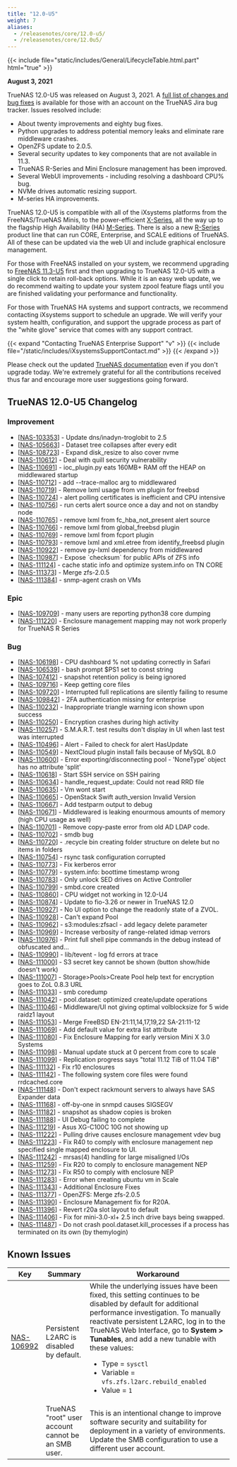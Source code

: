 ```yaml
---
title: "12.0-U5"
weight: 7
aliases:
  - /releasenotes/core/12.0-u5/
  - /releasenotes/core/12.0u5/
---
```


{{< include file="static/includes/General/LifecycleTable.html.part" html="true" >}}

**August 3, 2021**

TrueNAS 12.0-U5 was released on August 3, 2021.  A [full list of changes and bug fixes](https://ixsystems.atlassian.net/projects/NAS/versions/13007) is available for those with an account on the TrueNAS Jira bug tracker. Issues resolved include:

* About twenty improvements and eighty bug fixes. 
* Python upgrades to address potential memory leaks and eliminate rare middleware crashes. 
* OpenZFS update to 2.0.5.
* Several security updates to key components that are not available in 11.3.
* TrueNAS R-Series and Mini Enclosure management has been improved.
* Several WebUI improvements - including resolving a dashboard CPU% bug.
* NVMe drives automatic resizing support.
* M-series HA improvements.

TrueNAS 12.0-U5 is compatible with all of the iXsystems platforms from the FreeNAS/TrueNAS Minis, to the power-efficient [X-Series](https://www.truenas.com/x-series/), all the way up to the flagship High Availability (HA) [M-Series](https://www.truenas.com/m-series/). There is also a new [R-Series](https://www.truenas.com/r-series/) product line that can run CORE, Enterprise, and SCALE editions of TrueNAS.  All of these can be updated via the web UI and include graphical enclosure management.

For those with FreeNAS installed on your system, we recommend upgrading to [FreeNAS 11.3-U5](https://www.freenas.org/download-freenas-release/) first and then upgrading to TrueNAS 12.0-U5 with a single click to retain roll-back options.  While it is an easy web update, we do recommend waiting to update your system zpool feature flags until you are finished validating your performance and functionality.

For those with TrueNAS HA systems and support contracts, we recommend contacting iXsystems support to schedule an upgrade. We will verify your system health, configuration, and support the upgrade process as part of the "white glove" service that comes with any support contract.

{{< expand "Contacting TrueNAS Enterprise Support" "v" >}}
{{< include file="/static/includes/iXsystemsSupportContact.md" >}}
{{< /expand >}}

Please check out the updated [TrueNAS documentation](https://www.truenas.com/docs/) even if you don't upgrade today. We're extremely grateful for all the contributions received thus far and encourage more user suggestions going forward.

## TrueNAS 12.0-U5 Changelog

### Improvement

<ul>
<li>[<a href='https://ixsystems.atlassian.net/browse/NAS-103353'>NAS-103353</a>] -         Update dns/inadyn-troglobit to 2.5
</li>
<li>[<a href='https://ixsystems.atlassian.net/browse/NAS-105663'>NAS-105663</a>] -         Dataset tree collapses after every edit
</li>
<li>[<a href='https://ixsystems.atlassian.net/browse/NAS-108723'>NAS-108723</a>] -         Expand disk_resize to also cover nvme
</li>
<li>[<a href='https://ixsystems.atlassian.net/browse/NAS-110612'>NAS-110612</a>] -         Deal with quill security vulnerability
</li>
<li>[<a href='https://ixsystems.atlassian.net/browse/NAS-110691'>NAS-110691</a>] -         ioc_plugin.py eats 160MB+ RAM off the HEAP on middlewared startup
</li>
<li>[<a href='https://ixsystems.atlassian.net/browse/NAS-110712'>NAS-110712</a>] -         add --trace-malloc arg to middlewared
</li>
<li>[<a href='https://ixsystems.atlassian.net/browse/NAS-110719'>NAS-110719</a>] -         Remove lxml usage from vm plugin for freebsd
</li>
<li>[<a href='https://ixsystems.atlassian.net/browse/NAS-110724'>NAS-110724</a>] -         alert polling certificates is inefficient and CPU intensive
</li>
<li>[<a href='https://ixsystems.atlassian.net/browse/NAS-110756'>NAS-110756</a>] -         run certs alert source once a day and not on standby node
</li>
<li>[<a href='https://ixsystems.atlassian.net/browse/NAS-110765'>NAS-110765</a>] -         remove lxml from fc_hba_not_present alert source
</li>
<li>[<a href='https://ixsystems.atlassian.net/browse/NAS-110766'>NAS-110766</a>] -         remove lxml from global_freebsd plugin
</li>
<li>[<a href='https://ixsystems.atlassian.net/browse/NAS-110769'>NAS-110769</a>] -         remove lxml from fcport plugin
</li>
<li>[<a href='https://ixsystems.atlassian.net/browse/NAS-110793'>NAS-110793</a>] -         remove lxml and xml.etree from identify_freebsd plugin
</li>
<li>[<a href='https://ixsystems.atlassian.net/browse/NAS-110922'>NAS-110922</a>] -         remove py-lxml dependency from middlewared
</li>
<li>[<a href='https://ixsystems.atlassian.net/browse/NAS-110987'>NAS-110987</a>] -         Expose `checksum` for public APIs of ZFS info
</li>
<li>[<a href='https://ixsystems.atlassian.net/browse/NAS-111124'>NAS-111124</a>] -         cache static info and optimize system.info on TN CORE
</li>
<li>[<a href='https://ixsystems.atlassian.net/browse/NAS-111373'>NAS-111373</a>] -         Merge zfs-2.0.5
</li>
<li>[<a href='https://ixsystems.atlassian.net/browse/NAS-111384'>NAS-111384</a>] -         snmp-agent crash on VMs
</li>
</ul>

### Epic

<ul>
<li>[<a href='https://ixsystems.atlassian.net/browse/NAS-109709'>NAS-109709</a>] -         many users are reporting python38 core dumping
</li>
<li>[<a href='https://ixsystems.atlassian.net/browse/NAS-111220'>NAS-111220</a>] -         Enclosure management mapping may not work properly for TrueNAS R Series
</li>
</ul>

### Bug

<ul>
<li>[<a href='https://ixsystems.atlassian.net/browse/NAS-106198'>NAS-106198</a>] -         CPU dashboard % not updating correctly in Safari
</li>
<li>[<a href='https://ixsystems.atlassian.net/browse/NAS-106539'>NAS-106539</a>] -         bash prompt $PS1 set to const string
</li>
<li>[<a href='https://ixsystems.atlassian.net/browse/NAS-107412'>NAS-107412</a>] -         snapshot retention policy is being ignored
</li>
<li>[<a href='https://ixsystems.atlassian.net/browse/NAS-109716'>NAS-109716</a>] -         Keep getting core files
</li>
<li>[<a href='https://ixsystems.atlassian.net/browse/NAS-109720'>NAS-109720</a>] -         Interrupted full replications are silently failing to resume
</li>
<li>[<a href='https://ixsystems.atlassian.net/browse/NAS-109842'>NAS-109842</a>] -         2FA authentication missing for enterprise
</li>	
<li>[<a href='https://ixsystems.atlassian.net/browse/NAS-110232'>NAS-110232</a>] -         Inappropriate triangle warning icon shown upon success
</li>
<li>[<a href='https://ixsystems.atlassian.net/browse/NAS-110250'>NAS-110250</a>] -         Encryption crashes during high activity
</li>
<li>[<a href='https://ixsystems.atlassian.net/browse/NAS-110257'>NAS-110257</a>] -         S.M.A.R.T. test results don't display in UI when last test was interrupted
</li>
<li>[<a href='https://ixsystems.atlassian.net/browse/NAS-110496'>NAS-110496</a>] -         Alert - Failed to check for alert HasUpdate
</li>
<li>[<a href='https://ixsystems.atlassian.net/browse/NAS-110549'>NAS-110549</a>] -         NextCloud plugin install fails because of MySQL 8.0
</li>
<li>[<a href='https://ixsystems.atlassian.net/browse/NAS-110600'>NAS-110600</a>] -         Error exporting/disconnecting pool - 'NoneType' object has no attribute 'split'
</li>
<li>[<a href='https://ixsystems.atlassian.net/browse/NAS-110618'>NAS-110618</a>] -         Start SSH service on SSH pairing
</li>
<li>[<a href='https://ixsystems.atlassian.net/browse/NAS-110634'>NAS-110634</a>] -         handle_request_update: Could not read RRD file
</li>
<li>[<a href='https://ixsystems.atlassian.net/browse/NAS-110635'>NAS-110635</a>] -         Vm wont start
</li>
<li>[<a href='https://ixsystems.atlassian.net/browse/NAS-110665'>NAS-110665</a>] -         OpenStack Swift auth_version Invalid Version
</li>
<li>[<a href='https://ixsystems.atlassian.net/browse/NAS-110667'>NAS-110667</a>] -         Add testparm output to debug
</li>
<li>[<a href='https://ixsystems.atlassian.net/browse/NAS-110671'>NAS-110671</a>] -         Middlewared is leaking enourmous amounts of memory (high CPU usage as well)
</li>
<li>[<a href='https://ixsystems.atlassian.net/browse/NAS-110701'>NAS-110701</a>] -         Remove copy-paste error from old AD LDAP code.
</li>
<li>[<a href='https://ixsystems.atlassian.net/browse/NAS-110702'>NAS-110702</a>] -         smdb bug
</li>
<li>[<a href='https://ixsystems.atlassian.net/browse/NAS-110720'>NAS-110720</a>] -         .recycle bin creating folder structure on delete but no items in folders
</li>
<li>[<a href='https://ixsystems.atlassian.net/browse/NAS-110754'>NAS-110754</a>] -         rsync task configuration corrupted
</li>
<li>[<a href='https://ixsystems.atlassian.net/browse/NAS-110773'>NAS-110773</a>] -         Fix kerberos error
</li>
<li>[<a href='https://ixsystems.atlassian.net/browse/NAS-110779'>NAS-110779</a>] -         system.info: boottime timestamp wrong
</li>
<li>[<a href='https://ixsystems.atlassian.net/browse/NAS-110783'>NAS-110783</a>] -         Only unlock SED drives on Active Controller
</li>
<li>[<a href='https://ixsystems.atlassian.net/browse/NAS-110799'>NAS-110799</a>] -         smbd.core created
</li>
<li>[<a href='https://ixsystems.atlassian.net/browse/NAS-110860'>NAS-110860</a>] -         CPU widget not working in 12.0-U4
</li>
<li>[<a href='https://ixsystems.atlassian.net/browse/NAS-110874'>NAS-110874</a>] -         Update to fio-3.26 or newer in TrueNAS 12.0
</li>
<li>[<a href='https://ixsystems.atlassian.net/browse/NAS-110927'>NAS-110927</a>] -         No UI option to change the readonly state of a ZVOL.
</li>
<li>[<a href='https://ixsystems.atlassian.net/browse/NAS-110928'>NAS-110928</a>] -         Can't expand Pool
</li>
<li>[<a href='https://ixsystems.atlassian.net/browse/NAS-110962'>NAS-110962</a>] -         s3:modules:zfsacl - add legacy delete parameter
</li>
<li>[<a href='https://ixsystems.atlassian.net/browse/NAS-110969'>NAS-110969</a>] -         Increase verbosity of range-related idmap verrors
</li>
<li>[<a href='https://ixsystems.atlassian.net/browse/NAS-110976'>NAS-110976</a>] -         Print full shell pipe commands in the debug instead of obfuscated and…
</li>
<li>[<a href='https://ixsystems.atlassian.net/browse/NAS-110990'>NAS-110990</a>] -         lib/tevent - log fd errors at trace
</li>
<li>[<a href='https://ixsystems.atlassian.net/browse/NAS-111000'>NAS-111000</a>] -         S3 secret key cannot be shown (button show/hide doesn't work)
</li>
<li>[<a href='https://ixsystems.atlassian.net/browse/NAS-111007'>NAS-111007</a>] -         Storage>Pools>Create Pool help text for encryption goes to ZoL 0.8.3 URL
</li>
<li>[<a href='https://ixsystems.atlassian.net/browse/NAS-111033'>NAS-111033</a>] -         smb coredump
</li>
<li>[<a href='https://ixsystems.atlassian.net/browse/NAS-111042'>NAS-111042</a>] -         pool.dataset: optimized create/update operations
</li>
<li>[<a href='https://ixsystems.atlassian.net/browse/NAS-111046'>NAS-111046</a>] -         Middleware/UI not giving optimal volblocksize for 5 wide raidz1 layout
</li>
<li>[<a href='https://ixsystems.atlassian.net/browse/NAS-111053'>NAS-111053</a>] -         Merge FreeBSD EN-21:11,14,17,19,22 SA-21:11-12
</li>
<li>[<a href='https://ixsystems.atlassian.net/browse/NAS-111069'>NAS-111069</a>] -         Add default value for extra list attribute
</li>
<li>[<a href='https://ixsystems.atlassian.net/browse/NAS-111080'>NAS-111080</a>] -         Fix Enclosure Mapping for early version Mini X 3.0 Systems
</li>
<li>[<a href='https://ixsystems.atlassian.net/browse/NAS-111098'>NAS-111098</a>] -         Manual update stuck at 0 percent from core to scale
</li>
<li>[<a href='https://ixsystems.atlassian.net/browse/NAS-111099'>NAS-111099</a>] -         Replication progress says "total 11.12 TiB of 11.04 TiB"
</li>
<li>[<a href='https://ixsystems.atlassian.net/browse/NAS-111132'>NAS-111132</a>] -         Fix r10 enclosures
</li>
<li>[<a href='https://ixsystems.atlassian.net/browse/NAS-111142'>NAS-111142</a>] -         The following system core files were found rrdcached.core
</li>
<li>[<a href='https://ixsystems.atlassian.net/browse/NAS-111148'>NAS-111148</a>] -         Don't expect rackmount servers to always have SAS Expander data
</li>
<li>[<a href='https://ixsystems.atlassian.net/browse/NAS-111168'>NAS-111168</a>] -         off-by-one in snmpd causes SIGSEGV
</li>
<li>[<a href='https://ixsystems.atlassian.net/browse/NAS-111182'>NAS-111182</a>] -         snapshot as shadow copies is broken
</li>
<li>[<a href='https://ixsystems.atlassian.net/browse/NAS-111188'>NAS-111188</a>] -         UI Debug failing to complete 
</li>
<li>[<a href='https://ixsystems.atlassian.net/browse/NAS-111219'>NAS-111219</a>] -         Asus XG-C100C 10G not showing up
</li>
<li>[<a href='https://ixsystems.atlassian.net/browse/NAS-111222'>NAS-111222</a>] -         Pulling drive causes enclosure management vdev bug
</li>
<li>[<a href='https://ixsystems.atlassian.net/browse/NAS-111223'>NAS-111223</a>] -         Fix R40 to comply with enclosure management nep specified single mapped enclosure to UI.
</li>
<li>[<a href='https://ixsystems.atlassian.net/browse/NAS-111242'>NAS-111242</a>] -         mrsas(4) handling for large misaligned I/Os
</li>
<li>[<a href='https://ixsystems.atlassian.net/browse/NAS-111259'>NAS-111259</a>] -         Fix R20 to comply to enclosure management NEP
</li>
<li>[<a href='https://ixsystems.atlassian.net/browse/NAS-111273'>NAS-111273</a>] -         Fix R50 to comply with enclosure NEP
</li>
<li>[<a href='https://ixsystems.atlassian.net/browse/NAS-111283'>NAS-111283</a>] -         Error when creating ubuntu vm in Scale
</li>
<li>[<a href='https://ixsystems.atlassian.net/browse/NAS-111343'>NAS-111343</a>] -         Additional Enclosure Fixes
</li>
<li>[<a href='https://ixsystems.atlassian.net/browse/NAS-111377'>NAS-111377</a>] -         OpenZFS: Merge zfs-2.0.5
</li>
<li>[<a href='https://ixsystems.atlassian.net/browse/NAS-111390'>NAS-111390</a>] -         Enclosure Management fix for R20A.
</li>
<li>[<a href='https://ixsystems.atlassian.net/browse/NAS-111396'>NAS-111396</a>] -         Revert r20a slot layout to default
</li>
<li>[<a href='https://ixsystems.atlassian.net/browse/NAS-111406'>NAS-111406</a>] -         Fix for mini-3.0-xl+ 2.5 inch drive bays being swapped.
</li>
<li>[<a href='https://ixsystems.atlassian.net/browse/NAS-111487'>NAS-111487</a>] -         Do not crash pool.dataset.kill_processes if a process has terminated on its own (by themylogin)
</li>
</ul>

## Known Issues

<body class="ql-editor ql-editor-view" style="font-size:14px;">
  <html>
    <body>
      <table width="100%">
        <thead>
          <tr>
			<th>Key</th>
			<th>Summary</th>
			<th>Workaround</th>
          </tr>
        </thead>
        <tbody>
          <tr>
			<td><a href="https://ixsystems.atlassian.net/browse/NAS-106992" target="_blank">NAS-106992</a></td>
			<td>Persistent L2ARC is disabled by default.</td>
			<td>While the underlying issues have been fixed, this setting continues to be disabled by default for additional performance investigation. To manually reactivate persistent L2ARC, log in to the TrueNAS Web Interface, go to <b>System > Tunables</b>, and add a new tunable with these values:
  			  <ul>
			    <li>Type = <code>sysctl</code></li>
			    <li>Variable = <code>vfs.zfs.l2arc.rebuild_enabled</code></li>
			    <li>Value = <code>1</code></li>
  			  </ul>
			</td>
          </tr>
          <tr>
			<td></td>
            <td>TrueNAS "root" user account cannot be an SMB user.</td>
			<td>This is an intentional change to improve software security and suitability for deployment in a variety of environments. Update the SMB configuration to use a different user account.</td>
          </tr>
        </tbody>
      </table>
    </body>
  </html>
